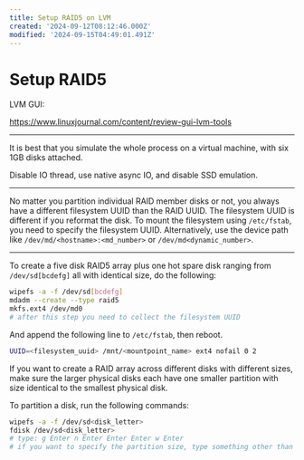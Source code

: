 ```yaml
---
title: Setup RAID5 on LVM
created: '2024-09-12T08:12:46.000Z'
modified: '2024-09-15T04:49:01.491Z'
---
```


# Setup RAID5

LVM GUI:

https://www.linuxjournal.com/content/review-gui-lvm-tools

---

It is best that you simulate the whole process on a virtual machine, with six 1GB disks attached.

Disable IO thread, use native async IO, and disable SSD emulation.

---

No matter you partition individual RAID member disks or not, you always have a different filesystem UUID than the RAID UUID. The filesystem UUID is different if you reformat the disk. To mount the filesystem using `/etc/fstab`, you need to specify the filesystem UUID. Alternatively, use the device path like `/dev/md/<hostname>:<md_number>` or `/dev/md<dynamic_number>`.

---

To create a five disk RAID5 array plus one hot spare disk ranging from `/dev/sd[bcdefg]` all with identical size, do the following:

```bash
wipefs -a -f /dev/sd[bcdefg]
mdadm --create --type raid5
mkfs.ext4 /dev/md0
# after this step you need to collect the filesystem UUID
```

And append the following line to `/etc/fstab`, then reboot.

```bash
UUID=<filesystem_uuid> /mnt/<mountpoint_name> ext4 nofail 0 2
```

If you want to create a RAID array across different disks with different sizes, make sure the larger physical disks each have one smaller partition with size identical to the smallest physical disk.

To partition a disk, run the following commands:

```bash
wipefs -a -f /dev/sd<disk_letter>
fdisk /dev/sd<disk_letter>
# type: g Enter n Enter Enter Enter w Enter 
# if you want to specify the partition size, type something other than default after 'n'
```



